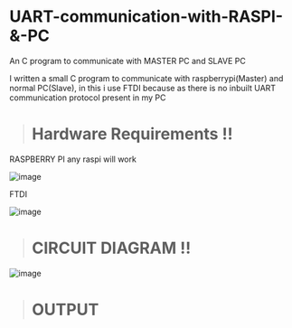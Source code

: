 # UART-communication-with-RASPI-&-PC
An C program to communicate with MASTER PC  and SLAVE PC

I written a small C program to communicate with raspberrypi(Master) and normal PC(Slave), in this i use FTDI because as there is no inbuilt UART communication protocol present in my PC 

> # Hardware Requirements !!

RASPBERRY PI any raspi will work

![image](https://github.com/Tranquil837/UART-communication-with-RASPI-and-PC/assets/123855482/195552a4-9709-4898-9977-8b8bb2a0f141)

FTDI 

![image](https://github.com/Tranquil837/UART-communication-with-RASPI-and-PC/assets/123855482/fe655ece-231c-4e34-b406-2c8f7a483975)

> # CIRCUIT DIAGRAM !!

![image](https://github.com/Tranquil837/UART-communication-with-RASPI-and-PC/assets/123855482/e86aba9d-a628-49b2-aa33-fb7776f01558)

> # OUTPUT

